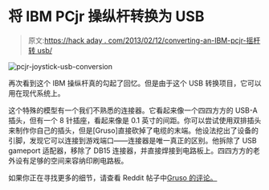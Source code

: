 # 将 IBM PCjr 操纵杆转换为 USB

> 原文:[https://hack aday . com/2013/02/12/converting-an-IBM-pcjr-摇杆转 usb/](https://hackaday.com/2013/02/12/converting-an-ibm-pcjr-joystick-to-usb/)

![pcjr-joystick-usb-conversion](../Images/437d29862811a7dd5569ca7eb4bbb7a7.png)

再次看到这个 IBM 操纵杆真的勾起了回忆。但是由于这个 USB 转换项目，它可以用在现代系统上。

这个特殊的模型有一个我们不熟悉的连接器。它看起来像一个四四方方的 USB-A 插头，但有一个 8 针插座，看起来像是 0.1 英寸的间距。你可以尝试使用双排插头来制作你自己的插头，但是[Gruso]直接砍掉了电缆的末端。他设法挖出了设备的引脚，发现它可以连接到游戏端口——连接器是唯一真正的区别。他拆除了 USB gameport 适配器，移除了 DB15 连接器，并直接焊接到电路板上。四四方方的老外设有足够的空间来容纳印刷电路板。

如果你正在寻找更多的细节，请查看 Reddit 帖子中[Gruso 的评论。](http://www.reddit.com/r/DIY/comments/18dfxd/i_love_these_ancient_ibm_joysticks_so_i_converted/)